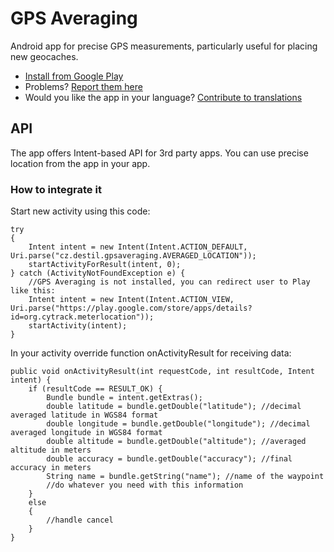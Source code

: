 GPS Averaging
=============

Android app for precise GPS measurements, particularly useful for placing new geocaches.

 * [Install from Google Play](https://play.google.com/store/apps/details?id=org.cytrack.meterlocation)
 * Problems? [Report them here](https://groups.google.com/forum/?fromgroups#!forum/gps-averaging-app)
 * Would you like the app in your language? [Contribute to translations](http://www.getlocalization.com/GPSAveraging)

API
---

The app offers Intent-based API for 3rd party apps. You can use precise location from the app in your app.

### How to integrate it

Start new activity using this code:

	try
	{
		Intent intent = new Intent(Intent.ACTION_DEFAULT, Uri.parse("cz.destil.gpsaveraging.AVERAGED_LOCATION"));
		startActivityForResult(intent, 0);
	} catch (ActivityNotFoundException e) {
		//GPS Averaging is not installed, you can redirect user to Play like this:
		Intent intent = new Intent(Intent.ACTION_VIEW, Uri.parse("https://play.google.com/store/apps/details?id=org.cytrack.meterlocation"));
		startActivity(intent);
	}
In your activity override function onActivityResult for receiving data:

	public void onActivityResult(int requestCode, int resultCode, Intent intent) {
		if (resultCode == RESULT_OK) {
			Bundle bundle = intent.getExtras();
			double latitude = bundle.getDouble("latitude"); //decimal averaged latitude in WGS84 format
			double longitude = bundle.getDouble("longitude"); //decimal averaged longitude in WGS84 format
			double altitude = bundle.getDouble("altitude"); //averaged altitude in meters
			double accuracy = bundle.getDouble("accuracy"); //final accuracy in meters
			String name = bundle.getString("name"); //name of the waypoint
			//do whatever you need with this information
		}
		else
		{
			//handle cancel
		}
	}
